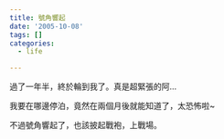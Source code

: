 ```yaml
---
title: 號角響起
date: '2005-10-08'
tags: []
categories:
  - life

---
```

過了一年半，終於輪到我了。真是超緊張的阿…  
  
我要在哪邊停泊，竟然在兩個月後就能知道了，太恐怖啦~  
  
不過號角響起了，也該披起戰袍，上戰場。